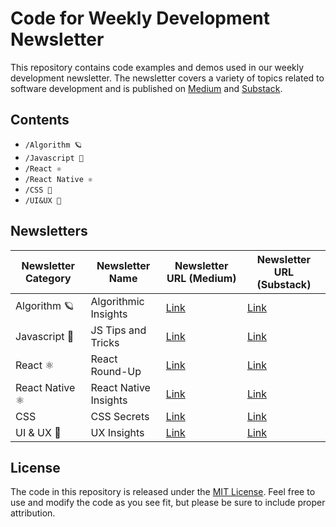 # Code for Weekly Development Newsletter

This repository contains code examples and demos used in our weekly development newsletter. The newsletter covers a variety of topics related to software development and is published on [Medium]() and [Substack]().

## Contents

- `/Algorithm 🪐`
- `/Javascript 🍋`
- `/React ⚛️`
- `/React Native ⚛️`
- `/CSS 🤖`
- `/UI&UX 💫`

## Newsletters

| Newsletter Category | Newsletter Name | Newsletter URL (Medium) | Newsletter URL (Substack) |
|--------------------|-----------------|--------------------------|----------------------------|
| Algorithm 🪐 | Algorithmic Insights | [Link](https://medium.com/algorithmic-insights) | [Link](https://substack.com/algorithmic-insights) |
| Javascript 🍋 | JS Tips and Tricks | [Link](https://medium.com/js-tips-and-tricks) | [Link](https://substack.com/js-tips-and-tricks) |
| React ⚛️ | React Round-Up | [Link](https://medium.com/react-round-up) | [Link](https://substack.com/react-round-up) |
| React Native ⚛️| React Native Insights | [Link](https://medium.com/react-native-insights) | [Link](https://substack.com/react-native-insights) |
| CSS | CSS Secrets | [Link](https://medium.com/css-secrets) | [Link](https://substack.com/css-secrets) |
| UI & UX 💫 | UX Insights | [Link](https://medium.com/ux-insights) | [Link](https://substack.com/ux-insights) |


## License

The code in this repository is released under the [MIT License](LICENSE). Feel free to use and modify the code as you see fit, but please be sure to include proper attribution.
